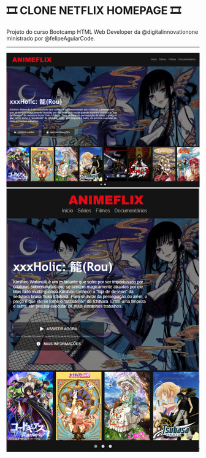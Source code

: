 # :film_strip: CLONE NETFLIX HOMEPAGE :film_strip:

Projeto do curso Bootcamp HTML Web Developer da @digitalinnovationone ministrado por @felipeAguiarCode.

<hr></hr>

<img src="./img/Screenshot_1.png">
<br>
<img src="./img/Screenshot_2.png">